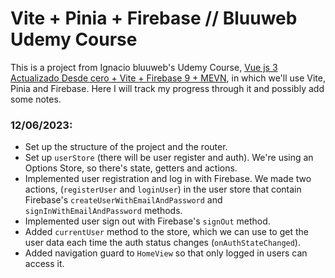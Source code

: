 # Vite + Pinia + Firebase // Bluuweb Udemy Course

This is a project from Ignacio bluuweb's Udemy Course, [Vue js 3 Actualizado Desde cero + Vite + Firebase 9 + MEVN](https://www.udemy.com/course/curso-vue/), in which we'll use Vite, Pinia and Firebase. Here I will track my progress through it and possibly add some notes.

### **12/06/2023:**

- Set up the structure of the project and the router.
- Set up `userStore` (there will be user register and auth). We're using an Options Store, so there's state, getters and actions.
- Implemented user registration and log in with Firebase. We made two actions, (`registerUser` and `loginUser`) in the user store that contain Firebase's `createUserWithEmailAndPassword` and `signInWithEmailAndPassword` methods.
- Implemented user sign out with Firebase's `signOut` method.
- Added `currentUser` method to the store, which we can use to get the user data each time the auth status changes (`onAuthStateChanged`).
- Added navigation guard to `HomeView` so that only logged in users can access it.